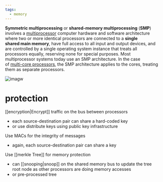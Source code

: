 ```yaml
---
tags:
  - memory
---
```

**Symmetric multiprocessing** or **shared-memory multiprocessing** (**SMP**) involves a [multiprocessor](https://en.wikipedia.org/wiki/Multiprocessor "Multiprocessor") computer hardware and software architecture where two or more identical processors are connected to a **single shared main memory**, have full access to all input and output devices, and are controlled by a single operating system instance that treats all processors equally, reserving none for special purposes. Most multiprocessor systems today use an SMP architecture. In the case of [multi-core processors](https://en.wikipedia.org/wiki/Multi-core_processor "Multi-core processor"), the SMP architecture applies to the cores, treating them as separate processors.

![imagw](https://upload.wikimedia.org/wikipedia/commons/thumb/1/1c/SMP_-_Symmetric_Multiprocessor_System.svg/1280px-SMP_-_Symmetric_Multiprocessor_System.svg.png)


# protection

[[encryption|Encrypt]] traffic on the bus between processors
- each source-destination pair can share a hard-coded key
- or use distribute keys using public key infrastructure 

Use MACs for the integrity of messages
- again, each source-destination pair can share a key

Use [[merkle Tree]] for memory protection
- can [[snooping|snoop]] on the shared memory bus to update the tree root node as other processors are doing memory accesses
- or pre-processed tree


